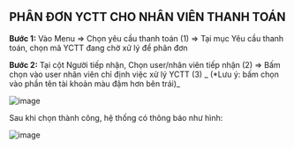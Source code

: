 ## PHÂN ĐƠN YCTT CHO NHÂN VIÊN THANH TOÁN

**Bước 1:** Vào Menu => Chọn yêu cầu thanh toán (1) => Tại mục Yêu cầu thanh toán, chọn mã YCTT đang chờ xử lý để phân đơn

**Bước 2:** Tại cột Người tiếp nhận, Chọn user/nhân viên tiếp nhận (2) => Bấm chọn vào user nhân viên chỉ định việc xử lý YCTT (3) 
_
(*Lưu ý: bấm chọn vào phần tên tài khoản màu đậm hơn bên trái)_

![image](https://user-images.githubusercontent.com/85599407/190640777-fb05b45d-c71d-4b62-90f6-f4afa41fb34c.png)


Sau khi chọn thành công, hệ thống có thông báo như hình:


![image](https://user-images.githubusercontent.com/85599407/190641500-4f68862e-2d85-4b3f-aeee-6dfe4cd4ada3.png)
